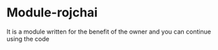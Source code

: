 # Module-rojchai
It is a module written for the benefit of the owner and you can continue using the code
